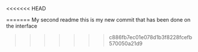 <<<<<<< HEAD

=======
My second readme
this is my new commit that has been done on the interface
>>>>>>> c886fb7ec01e078d1b3f8228fcefb570050a21d9
